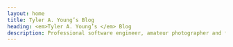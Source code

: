 ```yaml
---
layout: home
title: Tyler A. Young’s Blog
heading: <em>Tyler A. Young’s </em> Blog
description: Professional software engineer, amateur photographer and father
---
```

